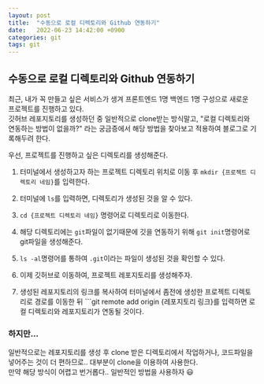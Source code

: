 ```yaml
---
layout: post
title:  "수동으로 로컬 디렉토리와 Github 연동하기"
date:   2022-06-23 14:42:00 +0900
categories: git
tags: git
---
```


## 수동으로 로컬 디렉토리와 Github 연동하기

최근, 내가 꼭 만들고 싶은 서비스가 생겨 프론트엔드 1명 백엔드 1명 구성으로 새로운 프로젝트를 진행하고 있다.<br>
깃허브 레포지토리를 생성하던 중 일반적으로 clone받는 방식말고, "로컬 디렉토리와 연동하는 방법이 없을까?" 라는 궁금증에서 해당 방법을 찾아보고 적용하여 블로그로 기록해두려 한다.

우선, 프로젝트를 진행하고 싶은 디렉토리를 생성해준다.<br>

1. 터미널에서 생성하고자 하는 프로젝트 디렉토리 위치로 이동 후 ```mkdir {프로젝트 디렉토리 네임}```를 입력한다.

2. 터미널에 ```ls```를 입력하면, 디렉토리가 생성된 것을 알 수 있다.

3. ```cd {프로젝트 디렉토리 네임}``` 명령어로 디렉토리로 이동한다.

4. 해당 디렉토리에는 ```git```파일이 없기때문에 깃을 연동하기 위해 ```git init```명령어로 git파일을 생성해준다.

5. ```ls -al```명령어를 통하여 ```.git```이라는 파일이 생성된 것을 확인할 수 있다.

6. 이제 깃허브로 이동하여, 프로젝트 레포지토리를 생성해주자.

7. 생성된 레포지토리의 링크를 복사하여 터미널에서 좀전에 생성한 프로젝트 디렉토리로 경로를 이동한 뒤 ```git remote add origin {레포지토리 링크}를 입력하면 로컬 디렉토리와 레포지토리가 연동될 것이다.


### 하지만...

일반적으로는 레포지토리를 생성 후 clone 받은 디렉토리에서 작업하거나, 코드파일을 넣어주는 것이 더 편하므로.. 대부분이 clone을 이용하여 사용한다.<br>
만약 해당 방식이 어렵고 번거롭다.. 일반적인 방법을 사용하자 😃

